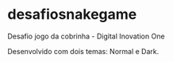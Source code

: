 # desafiosnakegame
Desafio jogo da cobrinha - Digital Inovation One

Desenvolvido com dois temas: Normal e Dark.
